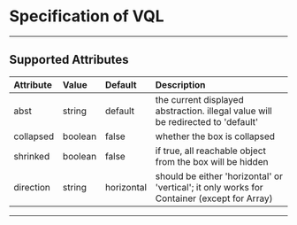 # Specification of VQL

---

## Supported Attributes

| Attribute | Value | Default | Description |
| :-- | :-- | :-- | :-- |
| abst | string | default | the current displayed abstraction. illegal value will be redirected to 'default' |
| collapsed | boolean | false | whether the box is collapsed |
| shrinked | boolean | false | if true, all reachable object from the box will be hidden |
| direction | string | horizontal | should be either 'horizontal' or 'vertical'; it only works for Container (except for Array) |

---
